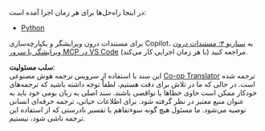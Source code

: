 <!--
CO_OP_TRANSLATOR_METADATA:
{
  "original_hash": "c8c1a74c74f6c2d42d511daf12d0b6c5",
  "translation_date": "2025-07-14T06:32:04+00:00",
  "source_file": "09-CaseStudy/docs-mcp/solution/README.md",
  "language_code": "fa"
}
-->
در اینجا راه‌حل‌ها برای هر زمان اجرا آمده است:
- [Python](./python/README.md)

برای مستندات درون ویرایشگر و یکپارچه‌سازی Copilot، به [سناریو ۳: مستندات درون ویرایشگر با سرور MCP در VS Code](./scenario3/README.md) مراجعه کنید (با هر زمان اجرایی کار می‌کند).

**سلب مسئولیت**:  
این سند با استفاده از سرویس ترجمه هوش مصنوعی [Co-op Translator](https://github.com/Azure/co-op-translator) ترجمه شده است. در حالی که ما در تلاش برای دقت هستیم، لطفاً توجه داشته باشید که ترجمه‌های خودکار ممکن است حاوی خطاها یا نواقصی باشند. سند اصلی به زبان بومی خود باید به عنوان منبع معتبر در نظر گرفته شود. برای اطلاعات حیاتی، ترجمه حرفه‌ای انسانی توصیه می‌شود. ما مسئول هیچ گونه سوءتفاهم یا تفسیر نادرستی که از استفاده این ترجمه ناشی شود، نیستیم.